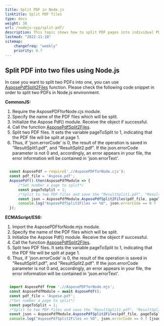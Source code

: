 ```yaml
---
title: Split PDF in Node.js
linktitle: Split PDF files
type: docs
weight: 30
url: /nodejs-cpp/split-pdf/
description: This topic shows how to split PDF pages into individual PDF file with Aspose.PDF for Node.js via C++ .
lastmod: "2022-11-10"
sitemap:
    changefreq: "weekly"
    priority: 0.7
---
```


## Split PDF into two files using Node.js

In case you want to split two PDFs into one, you can use [AsposePdfSplit2Files](https://reference.aspose.com/pdf/nodejs-cpp/organize/asposepdfsplit2files/) function. 
Please check the following code snippet in order to split two PDFs in Node.js environment.

**CommonJS:**

1. Require the AsposePDFforNode.сjs module.
1. Specify the name of the PDF files which will be split.
1. Initialize the Aspose Pdf() module. Receive the object if successful.
1. Call the function [AsposePdfSplit2Files](https://reference.aspose.com/pdf/nodejs-cpp/organize/asposepdfsplit2files/).
1. Split two PDF files. It sets the variable pageToSplit to 1, indicating that the PDF file will be split at page 1. 
1. Thus, if 'json.errorCode' is 0, the result of the operation is saved in "ResultSplit1.pdf", and "ResultSplit2.pdf". If the json.errorCode parameter is not 0 and, accordingly, an error appears in your file, the error information will be contained in 'json.errorText'.

```cjs

  const AsposePdf = require('.//AsposePDFforNode.cjs');
  const pdf_file = 'Aspose.pdf';
  AsposePdf().then(AsposePdfModule => {
      /*Set number a page to split*/
      const pageToSplit = 1;
      /*Split to two PDF-files and save the "ResultSplit1.pdf", "ResultSplit2.pdf"*/
      const json = AsposePdfModule.AsposePdfSplit2Files(pdf_file, pageToSplit, "ResultSplit1.pdf", "ResultSplit2.pdf");
      console.log("AsposePdfSplit2Files => %O", json.errorCode == 0 ? [json.fileNameResult1, json.fileNameResult2] : json.errorText);
  });
```

**ECMAScript/ES6:**

1. Import the AsposePDFforNode.mjs module.
1. Specify the name of the PDF files which will be split.
1. Initialize the Aspose Pdf() module. Receive the object if successful.
1. Call the function [AsposePdfSplit2Files](https://reference.aspose.com/pdf/nodejs-cpp/organize/asposepdfsplit2files/).
1. Split two PDF files. It sets the variable pageToSplit to 1, indicating that the PDF file will be split at page 1. 
1. Thus, if 'json.errorCode' is 0, the result of the operation is saved in "ResultSplit1.pdf", and "ResultSplit2.pdf". If the json.errorCode parameter is not 0 and, accordingly, an error appears in your file, the error information will be contained in 'json.errorText'.

```mjs

  import AsposePdf from './/AsposePDFforNode.mjs';
  const AsposePdfModule = await AsposePdf();
  const pdf_file = 'Aspose.pdf';
  /*Set number a page to split*/
  const pageToSplit = 1;
  /*Split to two PDF-files and save the "ResultSplit1.pdf", "ResultSplit2.pdf"*/
  const json = AsposePdfModule.AsposePdfSplit2Files(pdf_file, pageToSplit, "ResultSplit1.pdf", "ResultSplit2.pdf");
  console.log("AsposePdfSplit2Files => %O", json.errorCode == 0 ? [json.fileNameResult1, json.fileNameResult2] : json.errorText);
```